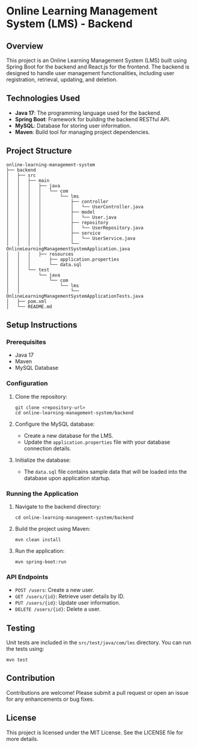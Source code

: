 # Online Learning Management System (LMS) - Backend

## Overview
This project is an Online Learning Management System (LMS) built using Spring Boot for the backend and React.js for the frontend. The backend is designed to handle user management functionalities, including user registration, retrieval, updating, and deletion.

## Technologies Used
- **Java 17**: The programming language used for the backend.
- **Spring Boot**: Framework for building the backend RESTful API.
- **MySQL**: Database for storing user information.
- **Maven**: Build tool for managing project dependencies.

## Project Structure
```
online-learning-management-system
├── backend
│   ├── src
│   │   ├── main
│   │   │   ├── java
│   │   │   │   └── com
│   │   │   │       └── lms
│   │   │   │           ├── controller
│   │   │   │           │   └── UserController.java
│   │   │   │           ├── model
│   │   │   │           │   └── User.java
│   │   │   │           ├── repository
│   │   │   │           │   └── UserRepository.java
│   │   │   │           ├── service
│   │   │   │           │   └── UserService.java
│   │   │   │           └── OnlineLearningManagementSystemApplication.java
│   │   │   ├── resources
│   │   │       ├── application.properties
│   │   │       └── data.sql
│   │   └── test
│   │       └── java
│   │           └── com
│   │               └── lms
│   │                   └── OnlineLearningManagementSystemApplicationTests.java
│   ├── pom.xml
│   └── README.md
```

## Setup Instructions

### Prerequisites
- Java 17
- Maven
- MySQL Database

### Configuration
1. Clone the repository:
   ```
   git clone <repository-url>
   cd online-learning-management-system/backend
   ```

2. Configure the MySQL database:
   - Create a new database for the LMS.
   - Update the `application.properties` file with your database connection details.

3. Initialize the database:
   - The `data.sql` file contains sample data that will be loaded into the database upon application startup.

### Running the Application
1. Navigate to the backend directory:
   ```
   cd online-learning-management-system/backend
   ```

2. Build the project using Maven:
   ```
   mvn clean install
   ```

3. Run the application:
   ```
   mvn spring-boot:run
   ```

### API Endpoints
- `POST /users`: Create a new user.
- `GET /users/{id}`: Retrieve user details by ID.
- `PUT /users/{id}`: Update user information.
- `DELETE /users/{id}`: Delete a user.

## Testing
Unit tests are included in the `src/test/java/com/lms` directory. You can run the tests using:
```
mvn test
```

## Contribution
Contributions are welcome! Please submit a pull request or open an issue for any enhancements or bug fixes.

## License
This project is licensed under the MIT License. See the LICENSE file for more details.